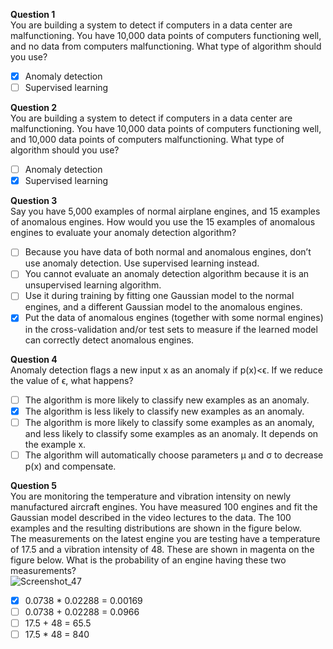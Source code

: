 **Question 1**<br>
You are building a system to detect if computers in a data center are malfunctioning. You have 10,000 data points of computers functioning well, and no data from computers malfunctioning. What type of algorithm should you use?
- [x] Anomaly detection
- [ ] Supervised learning 

**Question 2**<br>
You are building a system to detect if computers in a data center are malfunctioning. You have 10,000 data points of computers functioning well, and 10,000 data points of computers malfunctioning. What type of algorithm should you use?
- [ ] Anomaly detection
- [x] Supervised learning 

**Question 3**<br>
Say you have 5,000 examples of normal airplane engines, and 15 examples of anomalous engines. How would you use the 15 examples of anomalous engines to evaluate your anomaly detection algorithm? 
- [ ] Because you have data of both normal and anomalous engines, don’t use anomaly detection. Use supervised learning instead.
- [ ] You cannot evaluate an anomaly detection algorithm because it is an unsupervised learning algorithm. 
- [ ] Use it during training by fitting one Gaussian model to the normal engines, and a different Gaussian model to the anomalous engines. 
- [x] Put the data of anomalous engines (together with some normal engines) in the cross-validation and/or test sets to measure if the learned model can correctly detect anomalous engines. 

**Question 4**<br>
Anomaly detection flags a new input x as an anomaly if p(x)<ϵ. If we reduce the value of ϵ, what happens?
- [ ] The algorithm is more likely to classify new examples as an anomaly.
- [x] The algorithm is less likely to classify new examples as an anomaly.
- [ ] The algorithm is more likely to classify some examples as an anomaly, and less likely to classify some examples as an anomaly. It depends on the example x.
- [ ] The algorithm will automatically choose parameters μ and σ to decrease p(x) and compensate. 

**Question 5**<br>
You are monitoring the temperature and vibration intensity on newly manufactured aircraft engines. You have measured 100 engines and fit the Gaussian model described in the video lectures to the data. The 100 examples and the resulting distributions are shown in the figure below.<br> 
The measurements on the latest engine you are testing have a temperature of 17.5 and a vibration intensity of 48. These are shown in magenta on the figure below. What is the probability of an engine having these two measurements?<br>
![Screenshot_47](https://github.com/user-attachments/assets/74596b55-ce29-42db-a077-2a98d8cdf748)
- [x] 0.0738 * 0.02288 = 0.00169
- [ ] 0.0738 + 0.02288 = 0.0966
- [ ] 17.5 + 48 = 65.5 
- [ ] 17.5 * 48 = 840
